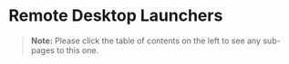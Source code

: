 [title]: # (Remote Desktop Launchers)
[tags]: # (Launcher)
[priority]: # (1000)

# Remote Desktop Launchers

> **Note:** Please click the table of contents on the left to see any sub-pages to this one.
